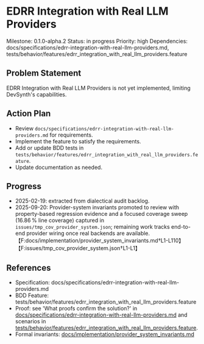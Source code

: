# EDRR Integration with Real LLM Providers
Milestone: 0.1.0-alpha.2
Status: in progress
Priority: high
Dependencies: docs/specifications/edrr-integration-with-real-llm-providers.md, tests/behavior/features/edrr_integration_with_real_llm_providers.feature

## Problem Statement
EDRR Integration with Real LLM Providers is not yet implemented, limiting DevSynth's capabilities.


## Action Plan
- Review `docs/specifications/edrr-integration-with-real-llm-providers.md` for requirements.
- Implement the feature to satisfy the requirements.
- Add or update BDD tests in `tests/behavior/features/edrr_integration_with_real_llm_providers.feature`.
- Update documentation as needed.

## Progress
- 2025-02-19: extracted from dialectical audit backlog.
- 2025-09-20: Provider-system invariants promoted to review with property-based regression evidence and a focused coverage sweep (16.86 % line coverage) captured in `issues/tmp_cov_provider_system.json`; remaining work tracks end-to-end provider wiring once real backends are available.【F:docs/implementation/provider_system_invariants.md†L1-L110】【F:issues/tmp_cov_provider_system.json†L1-L1】

## References
- Specification: docs/specifications/edrr-integration-with-real-llm-providers.md
- BDD Feature: tests/behavior/features/edrr_integration_with_real_llm_providers.feature
- Proof: see 'What proofs confirm the solution?' in [docs/specifications/edrr-integration-with-real-llm-providers.md](../docs/specifications/edrr-integration-with-real-llm-providers.md) and scenarios in [tests/behavior/features/edrr_integration_with_real_llm_providers.feature](../tests/behavior/features/edrr_integration_with_real_llm_providers.feature).
- Formal invariants: [docs/implementation/provider_system_invariants.md](../docs/implementation/provider_system_invariants.md)
